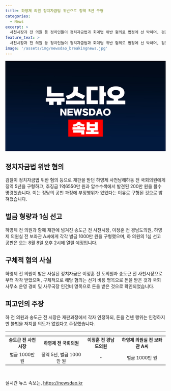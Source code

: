 ```yaml
---
title: 하영제 의원 정치자금법 위반으로 징역 5년 구형
categories:
  - News
excerpt: >
  사천시장과 전 의원 등 정치인들이 정치자금법과 회계법 위반 혐의로 법정에 선 박하며, 검찰이 형량을 구형한 사실이 알려졌다. 징역형과 벌금이 구형된 가운데, 해당 법률 위반 이유와 선고 일정이 상세히 전해졌다. 특히, 의원과 시장 등이 불법 정치자금을 주고 받은 혐의가 드러났으며, 1심 선고는 오는 8월 8일에 진행된다. 지난 재판에서는 송도근 전 시장과 하영제 전 의원 등이 혐의를 일부 인정했으며, 특별당비성격을 주장하는 등 변론이 이어졌다.
feature_text: >
  사천시장과 전 의원 등 정치인들이 정치자금법과 회계법 위반 혐의로 법정에 선 박하며, 검찰이 형량을 구형한 사실이 알려졌다. 징역형과 벌금이 구형된 가운데, 해당 법률 위반 이유와 선고 일정이 상세히 전해졌다. 특히, 의원과 시장 등이 불법 정치자금을 주고 받은 혐의가 드러났으며, 1심 선고는 오는 8월 8일에 진행된다. 지난 재판에서는 송도근 전 시장과 하영제 전 의원 등이 혐의를 일부 인정했으며, 특별당비성격을 주장하는 등 변론이 이어졌다.
image: '/assets/img/newsdao_breakingnews.jpg'
---
```


<p><img src="/assets/img/newsdao_breakingnews.jpg" alt="implanttips 속보" /></p>

<h2 data-ke-size="size26">정치자금법 위반 혐의</h2>

<p data-ke-size="size16">검찰이 정치자금법 위반 혐의 등으로 재판을 받던 하영제 사천남해하동 전 국회의원에게 징역 5년을 구형하고, 추징금 1억6550만 원과 압수수색에서 발견된 200만 원을 몰수 명령했습니다. 이는 정당의 공천 과정에 부정행위가 있었다는 이유로 구형된 것으로 밝혀졌습니다.</p>

<h2 data-ke-size="size26">벌금 형량과 1심 선고</h2>

<p data-ke-size="size16">하영제 전 의원과 함께 재판에 넘겨진 송도근 전 사천시장, 이정훈 전 경남도의원, 하영제 의원실 전 보좌관 A씨에게 각각 벌금 1000만 원을 구형했으며, 하 의원의 1심 선고 공판은 오는 8월 8일 오후 2시에 열릴 예정입니다.</p>

<h2 data-ke-size="size26">구체적 혐의 사실</h2>

<p data-ke-size="size16">하영제 전 의원이 받은 사실된 정치자금은 이정훈 전 도의원과 송도근 전 사천시장으로부터 각각 받았으며, 구체적으로 해당 혐의는 선거 비용 명목으로 돈을 받은 것과 국회 사무소 운영 경비 및 사무국장 인건비 명목으로 돈을 받은 것으로 확인되었습니다.</p>

<h2 data-ke-size="size26">피고인의 주장</h2>

<p data-ke-size="size16">하 전 의원과 송도근 전 시장은 재판과정에서 각자 인정하되, 돈을 건넨 행위는 인정하지만 불법을 저지를 의도가 없었다고 주장했습니다.</p>

<hr>

<table>
    <tbody>
        <tr>
            <td style="text-align: center; height: 17px;"><b>송도근 전 사천시장</b></td>
            <td style="text-align: center; height: 17px;"><b>하영제 전 국회의원</b></td>
            <td style="text-align: center; height: 17px;"><b>이정훈 전 경남도의원</b></td>
            <td style="text-align: center; height: 17px;"><b>하영제 의원실 전 보좌관 A씨</b></td>
        </tr>
        <tr>
            <td style="text-align: center; height: 17px;">벌금 1000만 원</td>
            <td style="text-align: center; height: 17px;">징역 5년, 벌금 1000만 원</td>
            <td style="text-align: center; height: 17px;">-</td>
            <td style="text-align: center; height: 17px;">벌금 1000만 원</td>
        </tr>
    </tbody>
</table>

<p data-ke-size="size16">&nbsp;</p>
실시간 뉴스 속보는, <a href="https://newsdao.kr" rel="dofollow">https://newsdao.kr</a>


